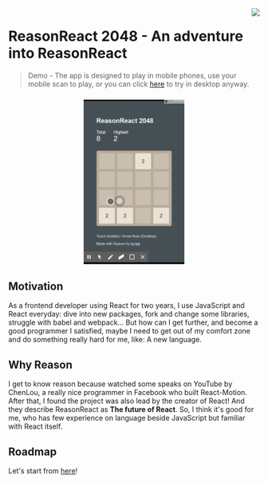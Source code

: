 <img src="http://makeupforever.oss-cn-hangzhou.aliyuncs.com/qr.png" align="right" />

# ReasonReact 2048 - An adventure into ReasonReact
> Demo - The app is designed to play in mobile phones, use your mobile scan to play, or you can click [here](https://liu9293.github.io/reason-react-2048/) to try in desktop anyway.
### 

<p align="center">
<img width=40% src="https://raw.githubusercontent.com/LIU9293/reason-react-2048/master/demo.gif">
</p>

## Motivation
As a frontend developer using React for two years, I use JavaScript and React everyday: dive into new packages, fork and change some libraries, struggle with babel and webpack... But how can I get further, and become a good programmer I satisfied, maybe I need to get out of my comfort zone and do something really hard for me, like: A new language.

## Why Reason
I get to know reason because watched some speaks on YouTube by ChenLou, a really nice programmer in Facebook who built React-Motion. After that, I found the project was also lead by the creator of React! And they describe ReasonReact as **The future of React**. So, I think it's good for me, who has few experience on language beside JavaScript but familiar with React itself.

## Roadmap
Let's start from [here](https://github.com/LIU9293/reason-react-2048/blob/master/roadmap/day1.md)!
